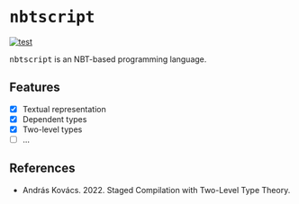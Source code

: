 # <samp>nbtscript</samp>

[![test](https://github.com/intsuc/nbtscript/actions/workflows/test.yml/badge.svg)](https://github.com/intsuc/nbtscript/actions/workflows/test.yml)

<samp>nbtscript</samp> is an NBT-based programming language.

## Features

- [x] Textual representation
- [x] Dependent types
- [x] Two-level types
- [ ] ...

## References

- András Kovács. 2022. Staged Compilation with Two-Level Type Theory.
